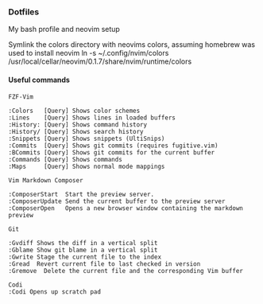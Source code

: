 ### Dotfiles
My bash profile and neovim setup

Symlink the colors directory with neovims colors, assuming homebrew was used to
install neovim
ln -s ~/.config/nvim/colors /usr/local/cellar/neovim/0.1.7/share/nvim/runtime/colors
#### Useful commands
``` vim
FZF-Vim

:Colors   [Query] Shows color schemes
:Lines    [Query] Shows lines in loaded buffers
:History: [Query] Shows command history
:History/ [Query] Shows search history
:Snippets [Query] Shows snippets (UltiSnips)
:Commits  [Query] Shows git commits (requires fugitive.vim)
:BCommits [Query] Shows git commits for the current buffer
:Commands [Query] Shows commands
:Maps     [Query] Shows normal mode mappings

Vim Markdown Composer

:ComposerStart  Start the preview server.
:ComposerUpdate Send the current buffer to the preview server
:ComposerOpen   Opens a new browser window containing the markdown preview

Git

:Gvdiff Shows the diff in a vertical split
:Gblame Show git blame in a vertical split
:Gwrite Stage the current file to the index
:Gread  Revert current file to last checked in version
:Gremove  Delete the current file and the corresponding Vim buffer

Codi
:Codi Opens up scratch pad
```
